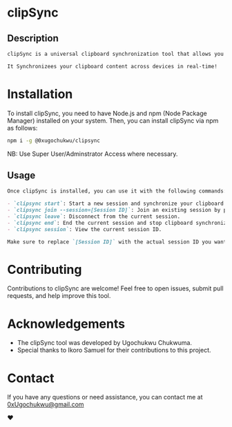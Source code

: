 # clipSync

## Description

```markdown
clipSync is a universal clipboard synchronization tool that allows you to seamlessly share your clipboard content across different devices. It is designed to simplify the process of copying and pasting text, links, and other content between your devices, making it a convenient solution for users who work across multiple platforms.

It Synchronizees your clipboard content across devices in real-time!
``` 

# Installation
To install clipSync, you need to have Node.js and npm (Node Package Manager) installed on your system. Then, you can install clipSync via npm as follows:

```bash
npm i -g @0xugochukwu/clipsync
```
NB: Use Super User/Adminstrator Access where necessary.


## Usage

```markdown
Once clipSync is installed, you can use it with the following commands:

- `clipsync start`: Start a new session and synchronize your clipboard.
- `clipsync join --session=[Session ID]`: Join an existing session by providing the session ID.
- `clipsync leave`: Disconnect from the current session.
- `clipsync end`: End the current session and stop clipboard synchronization.
- `clipsync session`: View the current session ID.

Make sure to replace `[Session ID]` with the actual session ID you want to join.
```

# Contributing
Contributions to clipSync are welcome! Feel free to open issues, submit pull requests, and help improve this tool.

# Acknowledgements
- The clipSync tool was developed by Ugochukwu Chukwuma.
- Special thanks to Ikoro Samuel for their contributions to this project.


# Contact
If you have any questions or need assistance, you can contact me at 0xUgochukwu@gmail.com




❤️
